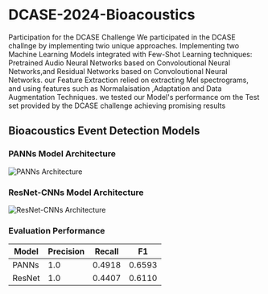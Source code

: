 # DCASE-2024-Bioacoustics
Participation for the DCASE Challenge
We participated in the DCASE challnge by implementing twio unique approaches.
Implementing two Machine Learning Models integrated with Few-Shot Learning techniques:
Pretrained Audio Neural Networks based on Convoloutional Neural Networks,and Residual Networks based on Convoloutional Neural Networks.
our Feature Extraction relied on extracting Mel spectrograms, and using features such as Normalaisation ,Adaptation and Data Augmentation Techniques.
we tested our Model's performance om the Test set provided by the DCASE challenge achieving promising results
## Bioacoustics Event Detection Models

### PANNs Model Architecture

![PANNs Architecture](images/PANNs.drawio.png)

### ResNet-CNNs Model Architecture

![ResNet-CNNs Architecture](images/CNN-RESNET.png)

### Evaluation Performance

| Model  | Precision | Recall  | F1     |
|--------|-----------|---------|--------|
| PANNs  | 1.0       | 0.4918  | 0.6593 |
| ResNet | 1.0       | 0.4407  | 0.6110 |



